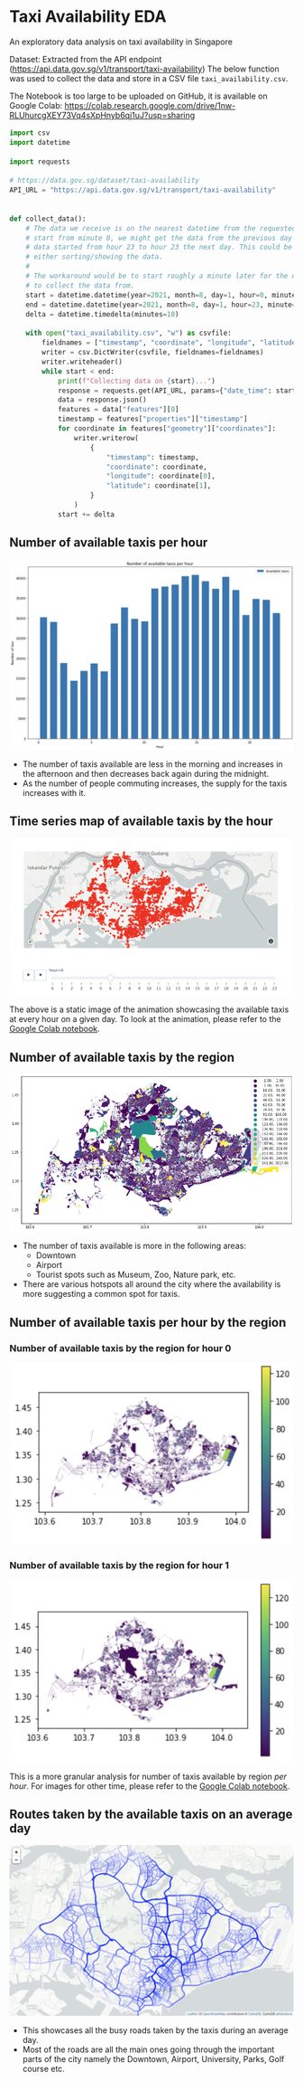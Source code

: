# Taxi Availability EDA

An exploratory data analysis on taxi availability in Singapore

Dataset: Extracted from the API endpoint (https://api.data.gov.sg/v1/transport/taxi-availability) The below function was used to collect the data and store in a CSV file `taxi_availability.csv`.

The Notebook is too large to be uploaded on GitHub, it is available on Google Colab: https://colab.research.google.com/drive/1nw-RLUhurcgXEY73Vq4sXpHnyb6qj1uJ?usp=sharing

```python
import csv
import datetime

import requests

# https://data.gov.sg/dataset/taxi-availability
API_URL = "https://api.data.gov.sg/v1/transport/taxi-availability"


def collect_data():
    # The data we receive is on the nearest datetime from the requested datetime. If we
    # start from minute 0, we might get the data from the previous day resulting in the
    # data started from hour 23 to hour 23 the next day. This could be problematic when
    # either sorting/showing the data.
    #
    # The workaround would be to start roughly a minute later for the day we would like
    # to collect the data from.
    start = datetime.datetime(year=2021, month=8, day=1, hour=0, minute=1, second=0)
    end = datetime.datetime(year=2021, month=8, day=1, hour=23, minute=59, second=59)
    delta = datetime.timedelta(minutes=10)

    with open("taxi_availability.csv", "w") as csvfile:
        fieldnames = ["timestamp", "coordinate", "longitude", "latitude"]
        writer = csv.DictWriter(csvfile, fieldnames=fieldnames)
        writer.writeheader()
        while start < end:
            print(f"Collecting data on {start}...")
            response = requests.get(API_URL, params={"date_time": start.isoformat()})
            data = response.json()
            features = data["features"][0]
            timestamp = features["properties"]["timestamp"]
            for coordinate in features["geometry"]["coordinates"]:
                writer.writerow(
                    {
                        "timestamp": timestamp,
                        "coordinate": coordinate,
                        "longitude": coordinate[0],
                        "latitude": coordinate[1],
                    }
                )
            start += delta
```

## Number of available taxis per hour

<img alt="available taxis per hour histogram" src="./assets/available_taxis_per_hour.png">

- The number of taxis available are less in the morning and increases in the afternoon and then decreases back again during the midnight.
- As the number of people commuting increases, the supply for the taxis increases with it.


## Time series map of available taxis by the hour

<img alt="static time series map of available taxis" src="./assets/time_series_map.png">

The above is a static image of the animation showcasing the available taxis at every hour on a given day. To look at the animation, please refer to the [Google Colab notebook](https://colab.research.google.com/drive/1nw-RLUhurcgXEY73Vq4sXpHnyb6qj1uJ?usp=sharing).


## Number of available taxis by the region

<img alt="taxis available in regions" src="./assets/taxis_available_in_regions.png">

- The number of taxis available is more in the following areas:
  - Downtown
  - Airport
  - Tourist spots such as Museum, Zoo, Nature park, etc.
- There are various hotspots all around the city where the availability is more suggesting a common spot for taxis.

## Number of available taxis per hour by the region

### Number of available taxis by the region for hour 0

<img alt="taxis available in regions for hour 0" src="./assets/available_taxis_by_region_hour0.png">

### Number of available taxis by the region for hour 1

<img alt="taxis available in regions for hour 1" src="./assets/available_taxis_by_region_hour1.png">

This is a more granular analysis for number of taxis available by region _per hour_. For images for other time, please refer to the [Google Colab notebook](https://colab.research.google.com/drive/1nw-RLUhurcgXEY73Vq4sXpHnyb6qj1uJ?usp=sharing).


## Routes taken by the available taxis on an average day

<img alt="most routes taken by available taxis" src="./assets/taxi_routes.png">

- This showcases all the busy roads taken by the taxis during an average day.
- Most of the roads are all the main ones going through the important parts of the city namely the Downtown, Airport, University, Parks, Golf course etc.
